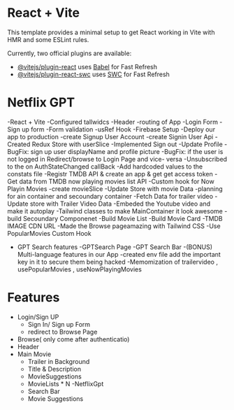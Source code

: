 # React + Vite

This template provides a minimal setup to get React working in Vite with HMR and some ESLint rules.

Currently, two official plugins are available:

- [@vitejs/plugin-react](https://github.com/vitejs/vite-plugin-react/blob/main/packages/plugin-react/README.md) uses [Babel](https://babeljs.io/) for Fast Refresh
- [@vitejs/plugin-react-swc](https://github.com/vitejs/vite-plugin-react-swc) uses [SWC](https://swc.rs/) for Fast Refresh

# Netflix GPT
 -React + Vite
 -Configured tallwidcs
 -Header
 -routing of App
 -Login Form
 -Sign up form
 -Form validation
 -usRef Hook
 -Firebase Setup
 -Deploy our app to production
 -create Signup User Account
 -create Signin User Api
 -Created Redux Store with  userSlice
 -Implemented Sign out 
 -Update Profile
 -BugFix: sign up user displayName and profile picture 
 -BugFix: if the user is not logged in Redirect/browse to Login Page and vice- versa
 -Unsubscribed to the on AuthStateChanged callBack
 -Add hardcoded values to the constats file
 -Registr TMDB API & create an app & get get access token
 -Get data from TMDB now playing movies list API
 -Custom hook for Now Playin Movies
 -create movieSlice
 -Update Store with movie Data
 -planning for ain container and secoundary container
 -Fetch Data for trailer video
 -Update store with Trailer Video Data
 -Embeded the Youtube video and make it autoplay 
 -Tailwind classes to make MainContainer  it look  awesome
 -build Secoundary Componenet 
 -Build Movie List
 -Build Movie Card
 -TMDB IMAGE CDN URL
 -Made the Browse pageamazing with Tailwind CSS
 -Use PopularMovies Custom Hook
 - GPT Search features
  -GPTSearch Page
  -GPT Search Bar
 -(BONUS) Multi-language features in our App
 -created env file add the important key in it to secure them being hacked
 -Memomization of trailervideo , usePopularMovies , useNowPlayingMovies
 


 # Features
 - Login/Sign UP
    - Sign In/ Sign up Form
    - redirect to Browse Page
 - Browse( only come after authenticatio)
  - Header
  - Main Movie
    - Trailer in Background
    - Title & Description
    - MovieSuggestions
    - MovieLists * N
 -NetflixGpt 
    - Search Bar
    - Movie Suggestions